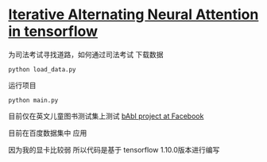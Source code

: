 # [Iterative Alternating Neural Attention in tensorflow](https://arxiv.org/abs/1606.02245)

为司法考试寻找道路，如何通过司法考试
下载数据
```
python load_data.py
```
运行项目
```
python main.py
```
目前仅在英文儿童图书测试集上测试 [bAbI project at Facebook](https://research.facebook.com/research/babi/)

目前在百度数据集中 应用 

因为我的显卡比较弱 所以代码是基于 tensorflow 1.10.0版本进行编写